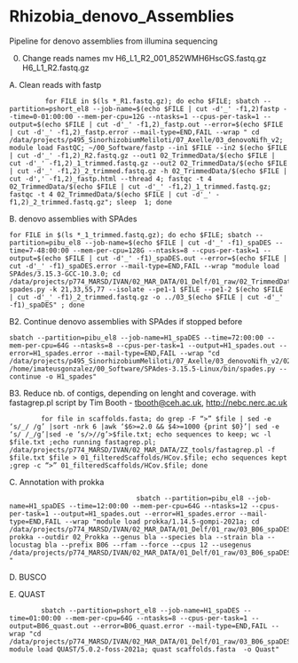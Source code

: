 # Rhizobia_denovo_Assemblies
Pipeline for denovo assemblies from illumina sequencing

0. Change reads names
            mv H6_L1_R2_001_852WMH6HscGS.fastq.gz  H6_L1_R2.fastq.gz

A. Clean reads with fastp


             for FILE in $(ls *_R1.fastq.gz); do echo $FILE; sbatch --partition=pshort_el8 --job-name=$(echo $FILE | cut -d'_' -f1,2)fastp --time=0-01:00:00 --mem-per-cpu=12G --ntasks=1 --cpus-per-task=1 --output=$(echo $FILE | cut -d'_' -f1,2)_fastp.out --error=$(echo $FILE | cut -d'_' -f1,2)_fastp.error --mail-type=END,FAIL --wrap " cd /data/projects/p495_SinorhizobiumMeliloti/07_Axelle/03_denovoNifh_v2; module load FastQC; ~/00_Software/fastp --in1 $FILE --in2 $(echo $FILE | cut -d'_' -f1,2)_R2.fastq.gz --out1 02_TrimmedData/$(echo $FILE | cut -d'_' -f1,2)_1_trimmed.fastq.gz --out2 02_TrimmedData/$(echo $FILE | cut -d'_' -f1,2)_2_trimmed.fastq.gz -h 02_TrimmedData/$(echo $FILE | cut -d',' -f1,2)_fastp.html --thread 4; fastqc -t 4 02_TrimmedData/$(echo $FILE | cut -d'_' -f1,2)_1_trimmed.fastq.gz; fastqc -t 4 02_TrimmedData/$(echo $FILE | cut -d'_' -f1,2)_2_trimmed.fastq.gz"; sleep  1; done


B. denovo assemblies with SPAdes

    for FILE in $(ls *_1_trimmed.fastq.gz); do echo $FILE; sbatch --partition=pibu_el8 --job-name=$(echo $FILE | cut -d'_' -f1)_spaDES --time=7-48:00:00 --mem-per-cpu=128G --ntasks=8 --cpus-per-task=1 --output=$(echo $FILE | cut -d'_' -f1)_spaDES.out --error=$(echo $FILE | cut -d'_' -f1)_spaDES.error --mail-type=END,FAIL --wrap "module load SPAdes/3.15.3-GCC-10.3.0; cd /data/projects/p774_MARSD/IVAN/02_MAR_DATA/01_Delf/01_raw/02_TrimmedData; spades.py -k 21,33,55,77 --isolate --pe1-1 $FILE --pe1-2 $(echo $FILE | cut -d'_' -f1)_2_trimmed.fastq.gz -o ../03_$(echo $FILE | cut -d'_' -f1)_spaDES" ; done 

B2. Continue denovo assemblies with SPAdes if stopped before

    sbatch --partition=pibu_el8 --job-name=H1_spaDES --time=72:00:00 --mem-per-cpu=64G --ntasks=8 --cpus-per-task=1 --output=H1_spades.out --error=H1_spades.error --mail-type=END,FAIL --wrap "cd /data/projects/p495_SinorhizobiumMeliloti/07_Axelle/03_denovoNifh_v2/02_TrimmedData; /home/imateusgonzalez/00_Software/SPAdes-3.15.5-Linux/bin/spades.py --continue -o H1_spades" 


B3. Reduce nb. of contigs, depending on lenght and coverage. with fastagrep.pl script by Tim Booth - tbooth@ceh.ac.uk, http://nebc.nerc.ac.uk


            for file in scaffolds.fasta; do grep -F “>” $file | sed -e ‘s/_/ /g’ |sort -nrk 6 |awk ‘$6>=2.0 && $4>=1000 {print $0}’| sed -e ‘s/ /_/g’|sed -e ‘s/>//g’>$file.txt; echo sequences to keep; wc -l $file.txt ;echo running fastagrep.pl; /data/projects/p774_MARSD/IVAN/02_MAR_DATA/ZZ_tools/fastagrep.pl -f $file.txt $file > 01_filteredScaffolds/HCov.$file; echo sequences kept ;grep -c “>” 01_filteredScaffolds/HCov.$file; done

C. Annotation with prokka

                  

                                    sbatch --partition=pibu_el8 --job-name=H1_spaDES --time=12:00:00 --mem-per-cpu=64G --ntasks=12 --cpus-per-task=1 --output=H1_spades.out --error=H1_spades.error --mail-type=END,FAIL --wrap "module load prokka/1.14.5-gompi-2021a; cd /data/projects/p774_MARSD/IVAN/02_MAR_DATA/01_Delf/01_raw/03_B06_spaDES; prokka --outdir 02_Prokka --genus bla --species bla --strain bla --locustag bla --prefix B06 --rfam --force --cpus 12 --usegenus /data/projects/p774_MARSD/IVAN/02_MAR_DATA/01_Delf/01_raw/03_B06_spaDES/ "

D. BUSCO


E. QUAST

            sbatch --partition=pshort_el8 --job-name=H1_spaDES --time=01:00:00 --mem-per-cpu=64G --ntasks=8 --cpus-per-task=1 --output=B06_quast.out --error=B06_quast.error --mail-type=END,FAIL --wrap "cd /data/projects/p774_MARSD/IVAN/02_MAR_DATA/01_Delf/01_raw/03_B06_spaDES; module load QUAST/5.0.2-foss-2021a; quast scaffolds.fasta  -o Quast"
